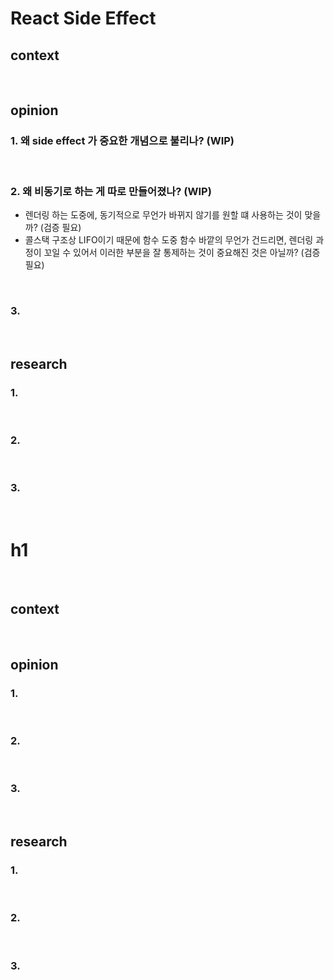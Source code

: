 # React Side Effect

## context

<br>

## opinion

### 1. 왜 side effect 가 중요한 개념으로 불리나? (WIP)
<br>

### 2. 왜 비동기로 하는 게 따로 만들어졌나? (WIP)
- 렌더링 하는 도중에, 동기적으로 무언가 바뀌지 않기를 원할 떄 사용하는 것이 맞을까? (검증 필요)
- 콜스택 구조상 LIFO이기 때문에 함수 도중 함수 바깥의 무언가 건드리면, 렌더링 과정이 꼬일 수 있어서 이러한 부분을 잘 통제하는 것이 중요해진 것은 아닐까? (검증 필요)

<br>

### 3. 

<br>

## research

### 1.
<br>

### 2. 
<br>

### 3. 

<br>

# h1

<br>

## context

<br>

## opinion

### 1.
<br>

### 2. 
<br>

### 3. 

<br>

## research

### 1.
<br>

### 2. 
<br>

### 3. 
